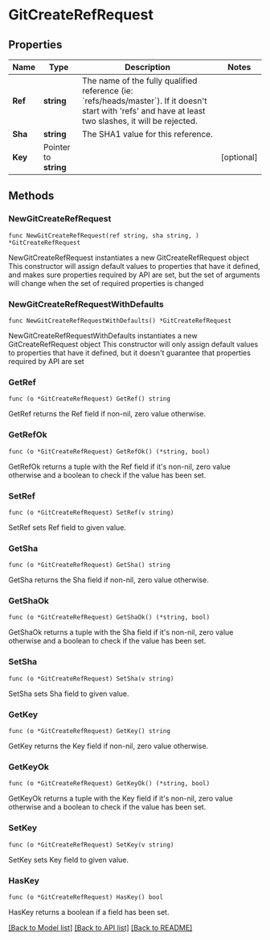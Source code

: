 # GitCreateRefRequest

## Properties

Name | Type | Description | Notes
------------ | ------------- | ------------- | -------------
**Ref** | **string** | The name of the fully qualified reference (ie: &#x60;refs/heads/master&#x60;). If it doesn&#39;t start with &#39;refs&#39; and have at least two slashes, it will be rejected. | 
**Sha** | **string** | The SHA1 value for this reference. | 
**Key** | Pointer to **string** |  | [optional] 

## Methods

### NewGitCreateRefRequest

`func NewGitCreateRefRequest(ref string, sha string, ) *GitCreateRefRequest`

NewGitCreateRefRequest instantiates a new GitCreateRefRequest object
This constructor will assign default values to properties that have it defined,
and makes sure properties required by API are set, but the set of arguments
will change when the set of required properties is changed

### NewGitCreateRefRequestWithDefaults

`func NewGitCreateRefRequestWithDefaults() *GitCreateRefRequest`

NewGitCreateRefRequestWithDefaults instantiates a new GitCreateRefRequest object
This constructor will only assign default values to properties that have it defined,
but it doesn't guarantee that properties required by API are set

### GetRef

`func (o *GitCreateRefRequest) GetRef() string`

GetRef returns the Ref field if non-nil, zero value otherwise.

### GetRefOk

`func (o *GitCreateRefRequest) GetRefOk() (*string, bool)`

GetRefOk returns a tuple with the Ref field if it's non-nil, zero value otherwise
and a boolean to check if the value has been set.

### SetRef

`func (o *GitCreateRefRequest) SetRef(v string)`

SetRef sets Ref field to given value.


### GetSha

`func (o *GitCreateRefRequest) GetSha() string`

GetSha returns the Sha field if non-nil, zero value otherwise.

### GetShaOk

`func (o *GitCreateRefRequest) GetShaOk() (*string, bool)`

GetShaOk returns a tuple with the Sha field if it's non-nil, zero value otherwise
and a boolean to check if the value has been set.

### SetSha

`func (o *GitCreateRefRequest) SetSha(v string)`

SetSha sets Sha field to given value.


### GetKey

`func (o *GitCreateRefRequest) GetKey() string`

GetKey returns the Key field if non-nil, zero value otherwise.

### GetKeyOk

`func (o *GitCreateRefRequest) GetKeyOk() (*string, bool)`

GetKeyOk returns a tuple with the Key field if it's non-nil, zero value otherwise
and a boolean to check if the value has been set.

### SetKey

`func (o *GitCreateRefRequest) SetKey(v string)`

SetKey sets Key field to given value.

### HasKey

`func (o *GitCreateRefRequest) HasKey() bool`

HasKey returns a boolean if a field has been set.


[[Back to Model list]](../README.md#documentation-for-models) [[Back to API list]](../README.md#documentation-for-api-endpoints) [[Back to README]](../README.md)


